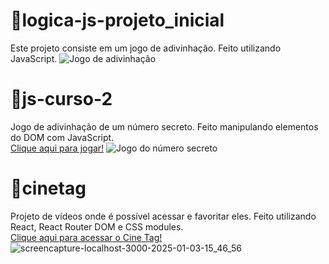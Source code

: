 # 📁logica-js-projeto_inicial

Este projeto consiste em um jogo de adivinhação. Feito utilizando JavaScript.
![Jogo de adivinhação](https://github.com/sarahscampos/programa-one-iniciante/assets/74733887/a94bad1d-3991-4df7-bd5e-e5c2c8bb8b9e)

# 📁js-curso-2

Jogo de adivinhação de um número secreto. Feito manipulando elementos do DOM com JavaScript.\
<a href="https://jogo-numero-secreto-seven-beta.vercel.app">Clique aqui para jogar!</a>
![Jogo do número secreto](https://github.com/sarahscampos/programa-one-iniciante/assets/74733887/1c261f60-05fb-47f3-baaf-193aeaeae77e)

# 📁cinetag
Projeto de vídeos onde é possível acessar e favoritar eles. Feito utilizando React, React Router DOM e CSS modules. \
<a href="https://programa-one-iniciante.vercel.app">Clique aqui para acessar o Cine Tag!</a>
![screencapture-localhost-3000-2025-01-03-15_46_56](https://github.com/user-attachments/assets/b34b6f3e-2f1e-4487-918b-e574b8237315)

